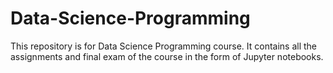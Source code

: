 # Data-Science-Programming
This repository is for Data Science Programming course. It contains all the assignments and final exam of the course in the form of Jupyter notebooks.
